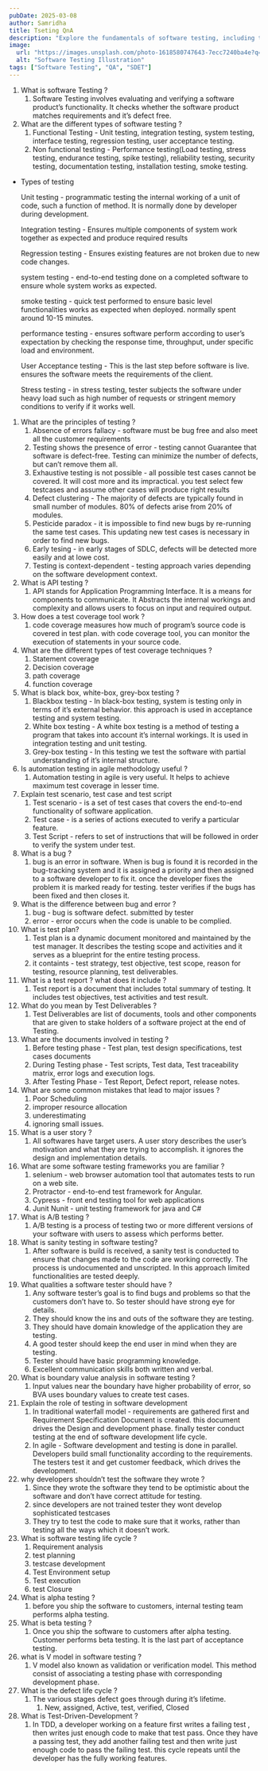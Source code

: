 ```yaml
---
pubDate: 2025-03-08
author: Samridha
title: Tseting QnA
description: "Explore the fundamentals of software testing, including types, techniques, planning, and defect lifecycle, designed for beginners and professionals alike."
image:
  url: "https://images.unsplash.com/photo-1618580747643-7ecc7240ba4e?q=80&w=2787&auto=format&fit=crop&ixlib=rb-4.0.3&ixid=M3wxMjA3fDB8MHxwaG90by1wYWdlfHx8fGVufDB8fHx8fA%3D%3D"
  alt: "Software Testing Illustration"
tags: ["Software Testing", "QA", "SDET"]
---
```


1. What is software Testing ?
    1. Software Testing involves evaluating and verifying a software product’s functionality. It checks whether the software product matches requirements and it’s defect free.
2. What are the different types of software testing ?
    1. Functional Testing - Unit testing, integration testing, system testing, interface testing, regression testing, user acceptance testing. 
    2. Non functional testing - Performance testing(Load testing, stress testing, endurance testing, spike testing), reliability testing, security testing, documentation testing, installation testing, smoke testing.
- Types of testing
    
    Unit testing - programmatic testing the internal working of a unit of code, such a function of method. It is normally done by developer during development.
    
    Integration testing - Ensures multiple components of system work together as expected and produce required results
    
    Regression testing - Ensures existing features are not broken due to new code changes.
    
    system testing - end-to-end testing done on a completed software to ensure whole system works as expected.
    
    smoke testing - quick test performed to ensure basic level functionalities works as expected when deployed. normally spent around 10-15 minutes.
    
    performance testing - ensures software perform according to user’s expectation by checking the response time, throughput, under specific load and environment.
    
    User Acceptance testing - This is the last step before software is live. ensures the software meets the requirements of the client.
    
    Stress testing - in stress testing, tester subjects the software under heavy load such as high number of requests or stringent memory conditions to verify if it works well.
    
1. What are the principles of testing ?
    1. Absence of errors fallacy - software must be bug free and also meet all the customer requirements
    2. Testing shows the presence of error - testing cannot Guarantee that software is defect-free. Testing can minimize the number of defects, but can’t remove them all.
    3. Exhaustive testing is not possible - all possible test cases cannot be covered. It will cost more and its impractical. you test select few testcases and assume other cases will produce right results
    4. Defect clustering - The majority of defects are typically found in small number of modules. 80% of defects arise from 20% of modules.
    5. Pesticide paradox - it is impossible to find new bugs by re-running the same test cases. This updating new test cases is necessary in order to find new bugs.
    6. Early tesing - in early stages of SDLC, defects will be detected more easily and at lowe cost. 
    7. Testing is context-dependent - testing approach varies depending on the software development context.
2. What is API testing ?
    1. API stands for Application Programming Interface. It is a means for components to communicate. It Abstracts the internal workings and complexity and allows users to focus on input and required output.
3. How does a test coverage tool work ?
    1. code coverage measures how much of program’s source code is covered in test plan. with code coverage tool, you can monitor the execution of statements in your source code.
4. What are the different types of test coverage techniques ?
    1. Statement coverage 
    2. Decision coverage
    3. path coverage
    4. function coverage
5. What is black box, white-box, grey-box testing ?
    1. Blackbox testing - In black-box testing, system is testing only in terms of it’s external behavior. this approach is used in acceptance testing and system testing.
    2. White box testing - A white box testing is a method of testing a program  that takes into account it’s internal workings. It is used in integration testing and unit testing.
    3. Grey-box testing - In this testing we test the software with partial understanding of it’s internal structure.
6. Is automation testing in agile methodology useful ?
    1. Automation testing in agile is very useful. It helps to achieve maximum test coverage in lesser time.
7. Explain test scenario, test case and test script
    1. Test scenario - is a set of test cases that covers the end-to-end functionality of software application.
    2. Test case - is a series of actions executed to verify a particular feature.
    3. Test Script - refers to set of instructions that will be followed in order to verify the system under test.
8. What is a bug ?
    1. bug is an error in software. When is bug is found it is recorded in the bug-tracking system and it is assigned a priority and then assigned to a software developer to fix it. once the developer fixes the problem it is marked ready for testing. tester verifies if the bugs has been fixed and then closes it.
9. What is the difference between bug and error ?
    1. bug - bug is software defect. submitted by tester
    2. error - error occurs when the code is unable to be complied.
10. What is test plan?
    1. Test plan is a dynamic document monitored and maintained by the test manager. It describes the testing scope and activities and it serves as a blueprint for the entire testing process.
    2. it containts - test strategy, test objective, test scope, reason for testing, resource planning, test deliverables.
11. What is a test report ? what does it include ?
    1. Test report is a document that includes total summary of testing. It includes test objectives, test activities and test result.
12. What do you mean by Test Deliverables ?
    1. Test Deliverables are list of documents, tools and other components that are given to stake holders of a software project at the end of Testing.
13. What are the documents involved in testing ?
    1. Before testing phase - Test plan, test design specifications, test cases documents
    2. During Testing phase - Test scripts, Test data, Test traceability matrix, error logs and execution logs.
    3. After Testing Phase - Test Report, Defect report, release notes.
14. What are some common mistakes that lead to major issues ?
    1. Poor Scheduling
    2. improper resource allocation
    3. underestimating
    4. ignoring small issues.
15. What is a user story ?
    1. All softwares have target users. A user story describes the user’s motivation and what they are trying to accomplish.  it ignores the design and implementation details. 
16. What are some software testing frameworks you are familiar ?
    1. selenium - web browser automation tool that automates tests to run on a web site.
    2. Protractor - end-to-end test framework for Angular.
    3. Cypress - front end testing tool for web applications
    4. Junit Nunit - unit testing framework for java and C#
17. What is A/B testing ?
    1. A/B testing is a process of testing two or more different versions of your software with users to assess which performs better. 
18. What is sanity testing in software testing?
    1. After software is build is received, a sanity test is conducted to ensure that changes made to the code are working correctly. The process is undocumented and unscripted. In this approach limited functionalities are tested deeply.
19. What qualities a software tester should have ?
    1. Any software tester’s goal is to find bugs and problems so that the customers don’t have to. So tester should have strong eye for details.
    2. They should know the ins and outs of the software they are testing.
    3. They should have domain knowledge of the application they are testing.
    4. A good tester should keep the end user in mind when they are testing.
    5. Tester should have basic programming knowledge.
    6. Excellent communication skills both written and verbal.
20. What is boundary value analysis in software testing  ? 
    1. Input values near the boundary have higher probability of error, so BVA uses boundary values to create test cases.
21. Explain the role of testing in software development 
    1. In traditional waterfall model - requirements are gathered first and Requirement Specification Document is created. this document drives the Design and development phase. finally tester conduct testing at the end of software development life cycle.
    2. In agile - Software development and testing is done in parallel. Developers build small functionality according to the requirements. The testers test it and get customer feedback, which drives the development.
22. why developers shouldn’t test the software they wrote ?
    1. Since they wrote the software they tend to be optimistic about the software and don’t have correct attitude for testing.
    2. since developers are not trained tester they wont develop sophisticated testcases
    3. They try to test the code to make sure that it works, rather than testing all the ways which it doesn’t work.
23. What is software testing life cycle ?
    1. Requirement analysis 
    2. test planning
    3. testcase development
    4. Test Environment setup
    5. Test execution
    6. test Closure
24. What is alpha testing ?
    1. before you ship the software to customers, internal testing team performs alpha testing.
25. What is beta testing ?
    1. Once you ship the software to customers after alpha testing. Customer performs beta testing. It is the last part of acceptance testing.
26. what is V model in software testing ?
    1. V model also known as validation or verification model. This method consist of associating a testing phase with corresponding development phase.
27. What is the defect life cycle ?
    1. The various stages defect goes through during it’s lifetime.
        1. New, assigned, Active, test, verified, Closed
28. What is Test-Driven-Development ?
    1. In TDD, a developer working on a feature first writes a failing test , then writes just enough code to make that test pass. Once they have a passing test, they add another failing test and then write just enough code to pass the failing test. this cycle repeats until the developer has the fully working features.